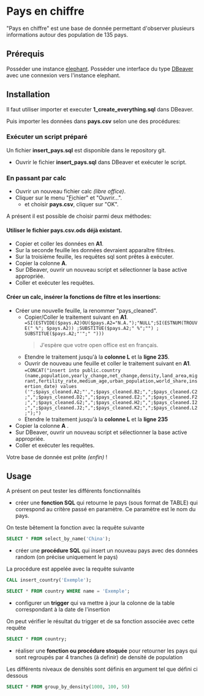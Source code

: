 ﻿

# Pays en chiffre

"Pays en chiffre" est une base de donnée permettant d'observer plusieurs informations autour des population de 135 pays.
## Prérequis

Posséder une instance [elephant](https://customer.elephantsql.com/instance).
Posséder une interface du type [DBeaver](https://dbeaver.io) avec une connexion vers l'instance elephant.


## Installation

Il faut utiliser importer et executer **1_create_everything.sql** dans DBeaver.

Puis importer les données dans **pays.csv** selon une des procédures:

### Exécuter un script préparé

Un fichier **insert_pays.sql** est disponible dans le repository git.
- Ouvrir le fichier **insert_pays.sql** dans DBeaver et exécuter le script.

### En passant par calc
- Ouvrir un nouveau fichier calc *(libre office)*.
- Cliquer sur le menu "<u>F</u>ichier" et "Ouvrir...".
	- et choisir **pays.csv**, cliquer sur "OK".

A présent il est possible de choisir parmi deux méthodes:

#### Utiliser le fichier **pays.csv.ods** déjà existant.
- Copier et coller les données en **A1**.
- Sur la seconde feuille les données devraient apparaître filtrées.
- Sur la troisième feuille, les requêtes sql sont prêtes à exécuter.
- Copier la colonne **A**.
- Sur DBeaver, ouvrir un nouveau script et sélectionner la base active appropriée.
- Coller et exécuter les requêtes.

#### Créer un calc, insérer la fonctions de filtre et les insertions:
- Créer une nouvelle feuille, la renommer "pays_cleaned".
	- Copier/Coller le traitement suivant en **A1**.
```=SI(ESTVIDE($pays.A2)OU($pays.A2="N.A.");"NULL";SI(ESTNUM(TROUVE(" %"; $pays.A2)) ;SUBSTITUE($pays.A2;" %";"") ; SUBSTITUE($pays.A2;"'";" ")))```
		>J'espère que votre open office est en français.
	- Etendre le traitement jusqu'à la **colonne L** et la **ligne 235**.
	- Ouvrir de nouveau une feuille et coller le traitement suivant en **A1**.
```=CONCAT("insert into public.country (name,population,yearly_change,net_change,density,land_area,migrant,fertility_rate,medium_age,urban_population,world_share,insertion_date) values ('";$pays_cleaned.A2;"',";$pays_cleaned.B2;",";$pays_cleaned.C2;",";$pays_cleaned.D2;",";$pays_cleaned.E2;",";$pays_cleaned.F2;",";$pays_cleaned.G2;",";$pays_cleaned.H2;",";$pays_cleaned.I2;",";$pays_cleaned.J2;",";$pays_cleaned.K2;",";$pays_cleaned.L2;");")```
	- Etendre le traitement jusqu'à la **colonne L** et la **ligne 235**
- Copier la colonne **A** .
- Sur DBeaver, ouvrir un nouveau script et sélectionner la base active appropriée.
- Coller et exécuter les requêtes.

Votre base de donnée est prête *(enfin)* !

## Usage

A présent on peut tester les différents fonctionnalités

-   créer une  **fonction SQL**  qui retourne le pays (sous format de TABLE) qui correspond au critère passé en paramètre. Ce paramètre est le nom du pays.

On teste bêtement la fonction avec la requête suivante
```SQL
SELECT * FROM select_by_name('China');
```
-   créer une  **procédure SQL**  qui insert un nouveau pays avec des données random (on précise uniquement le pays)

La procédure est appelée avec la requête suivante
```SQL
CALL insert_country('Exemple');

SELECT * FROM country WHERE name = 'Exemple';
```
-   configurer un  **trigger**  qui va mettre à jour la colonne de la table correspondant à la date de l'insertion

On peut vérifier le résultat du trigger et de sa fonction associée avec cette requête
```SQL
SELECT * FROM country;
```
-   réaliser une  **fonction ou procédure stoquée**  pour retourner les pays qui sont regroupés par 4 tranches (à definir) de densité de population

Les différents niveaux de densités sont définis en argument tel que défini ci dessous 
```SQL
SELECT * FROM group_by_density(1000, 100, 50)
```